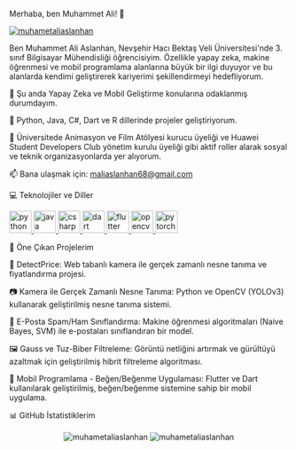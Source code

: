 Merhaba, ben Muhammet Ali! 👋
<!--
**muhametaliaslanhan/muhametaliaslanhan** is a ✨ _special_ ✨ repository because its `README.md` (this file) appears on your GitHub profile.

Here are some ideas to get you started:

- 🔭 I’m currently working on ...
- 🌱 I’m currently learning ...
- 👯 I’m looking to collaborate on ...
- 🤔 I’m looking for help with ...
- 💬 Ask me about ...
- 📫 How to reach me: ...
- 😄 Pronouns: ...
- ⚡ Fun fact: ...
-->

<p align="left">
<a href="https://www.google.com/search?q=https://github.com/muhametaliaslanhan">
<img src="https://www.google.com/search?q=https://komarev.com/ghpvc/%3Fusername%3Dmuhametaliaslanhan%26label%3DProfil%2BG%C3%B6r%C3%BCnt%C3%BClenme%26color%3Dblueviolet%26style%3Dflat" alt="muhametaliaslanhan" />
</a>
</p>

Ben Muhammet Ali Aslanhan, Nevşehir Hacı Bektaş Veli Üniversitesi'nde 3. sınıf Bilgisayar Mühendisliği öğrencisiyim. Özellikle yapay zeka, makine öğrenmesi ve mobil programlama alanlarına büyük bir ilgi duyuyor ve bu alanlarda kendimi geliştirerek kariyerimi şekillendirmeyi hedefliyorum.

🔭 Şu anda Yapay Zeka ve Mobil Geliştirme konularına odaklanmış durumdayım.

🌱 Python, Java, C#, Dart ve R dillerinde projeler geliştiriyorum.

👯 Üniversitede Animasyon ve Film Atölyesi kurucu üyeliği ve Huawei Student Developers Club yönetim kurulu üyeliği gibi aktif roller alarak sosyal ve teknik organizasyonlarda yer alıyorum.

📫 Bana ulaşmak için: maliaslanhan68@gmail.com

💻 Teknolojiler ve Diller

<p align="left">
<a href="https://www.python.org" target="_blank" rel="noreferrer">
<img src="https://www.google.com/search?q=https://raw.githubusercontent.com/devicons/devicon/master/icons/python/python-original.svg" alt="python" width="40" height="40"/>
</a>
<a href="https://www.java.com" target="_blank" rel="noreferrer">
<img src="https://www.google.com/search?q=https://raw.githubusercontent.com/devicons/devicon/master/icons/java/java-original.svg" alt="java" width="40" height="40"/>
</a>
<a href="https://www.csharp" target="_blank" rel="noreferrer">
<img src="https://www.google.com/search?q=https://raw.githubusercontent.com/devicons/devicon/master/icons/csharp/csharp-original.svg" alt="csharp" width="40" height="40"/>
</a>
<a href="https://dart.dev" target="_blank" rel="noreferrer">
<img src="https://www.google.com/search?q=https://www.vectorlogo.zone/logos/dartlang/dartlang-icon.svg" alt="dart" width="40" height="40"/>
</a>
<a href="https://flutter.dev" target="_blank" rel="noreferrer">
<img src="https://www.google.com/search?q=https://www.vectorlogo.zone/logos/flutterio/flutterio-icon.svg" alt="flutter" width="40" height="40"/>
</a>
<a href="https://opencv.org/" target="_blank" rel="noreferrer">
<img src="https://www.google.com/search?q=https://www.vectorlogo.zone/logos/opencv/opencv-icon.svg" alt="opencv" width="40" height="40"/>
</a>
<a href="https://pytorch.org/" target="_blank" rel="noreferrer">
<img src="https://www.google.com/search?q=https://www.vectorlogo.zone/logos/pytorch/pytorch-icon.svg" alt="pytorch" width="40" height="40"/>
</a>
</p>

🚀 Öne Çıkan Projelerim

🧠 DetectPrice: Web tabanlı kamera ile gerçek zamanlı nesne tanıma ve fiyatlandırma projesi.

📷 Kamera ile Gerçek Zamanlı Nesne Tanıma: Python ve OpenCV (YOLOv3) kullanarak geliştirilmiş nesne tanıma sistemi.

📧 E-Posta Spam/Ham Sınıflandırma: Makine öğrenmesi algoritmaları (Naive Bayes, SVM) ile e-postaları sınıflandıran bir model.

🖼️ Gauss ve Tuz-Biber Filtreleme: Görüntü netliğini artırmak ve gürültüyü azaltmak için geliştirilmiş hibrit filtreleme algoritması.

📱 Mobil Programlama - Beğen/Beğenme Uygulaması: Flutter ve Dart kullanılarak geliştirilmiş, beğen/beğenme sistemine sahip bir mobil uygulama.

📊 GitHub İstatistiklerim

<p align="center">
<img align="center" src="https://www.google.com/search?q=https://github-readme-stats.vercel.app/api%3Fusername%3Dmuhametaliaslanhan%26show_icons%3Dtrue%26locale%3Dtr%26theme%3Dradical" alt="muhametaliaslanhan" />
<img align="center" src="https://www.google.com/search?q=https://github-readme-stats.vercel.app/api/top-langs/%3Fusername%3Dmuhametaliaslanhan%26layout%3Dcompact%26locale%3Dtr%26theme%3Dradical" alt="muhametaliaslanhan" />
</p>
